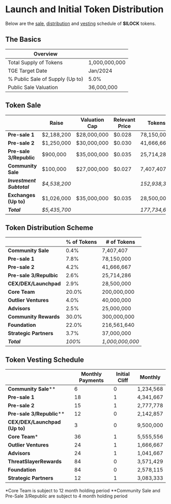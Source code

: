 # Launch and Initial Token Distribution

Below are the [sale](#sale), [distribution](#distribution) and [vesting](#vesting) schedule of **$ILOCK** tokens.

## The Basics

| Overview                        |               |
|---------------------------------|---------------|
| Total Supply of Tokens          | 1,000,000,000 |
| TGE Target Date                 | Jan/2024      |
| % Public Sale of Supply (Up to) | 5.0%          |
| Public Sale Valuation           | 36,000,000    |

## Token Sale

|                         | Raise       | Valuation Cap | Relevant Price  | Tokens      | % of Tokens   |
|-------------------------|-------------|---------------|-----------------|-------------|---------------|
| **Pre-sale 1**          | $2,188,200  | $28,000,000   |  $0.028         | 78,150,000  |   7.82%       |
| **Pre-sale 2**          | $1,250,000  | $30,000,000   |  $0.030         | 41,666,667  |   4.17%       |
| **Pre-sale 3/Republic** | $900,000    | $35,000,000   |  $0.035         | 25,714,286  |   2.57%       |
| **Community Sale**      | $100,000    | $27,000,000   |  $0.027         | 7,407,407   |   0.37%       |
| ***Investment Subtotal***|*$4,538,200*|               |                 |*152,938,360*|   *15.29%*    |
| **Exchanges (Up to)**   | $1,026,000    | $35,000,000   |  $0.035         | 28,500,000  |   2.85%       |
| ***Total***             |*$5,435,700* |               |                 |*177,734,656*|   *17.77%*    |


## Token Distribution Scheme

|                      | % of Tokens | # of Tokens   |
|----------------------|-------------|---------------|
| **Community Sale**   | 0.4%        | 7,407,407     |
| **Pre-sale 1**       | 7.8%        | 78,150,000    |
| **Pre-sale 2**       | 4.2%        | 41,666,667    |
| **Pre-sale 3/Repulbic**| 2.6%        | 25,714,286    |
| **CEX/DEX/Launchpad**| 2.9%        | 28,500,000    |        
| **Core Team**        | 20.0%       | 200,000,000   |
| **Outlier Ventures** | 4.0%        | 40,000,000    |
| **Advisors**         | 2.5%        | 25,000,000    |
| **Community Rewards**| 30.0%       | 300,000,000   |
| **Foundation**       | 22.0%       | 216,561,640   |
| **Strategic Partners**| 3.7%   | 37,000,000    |
| ***Total***          | *100%*      |*1,000,000,000*|


## Token Vesting Schedule

|                        | Monthly Payments | Initial Cliff | Monthly     |
|------------------------|------------------|---------------|-------------|
| **Community Sale****     | 6               | 0             |  1,234,568  |
| **Pre-sale 1**         | 18               | 1             |  4,341,667  |
| **Pre-sale 2**         | 15               | 1             |  2,777,778  |
| **Pre-sale 3/Republic****| 12              | 0             |  2,142,857  |
| **CEX/DEX/Launchpad (Up to)**| 3                | 0             |  9,500,000 |
| **Core Team***       | 36               | 1             |  5,555,556  |
| **Outlier Ventures**   | 24               | 1             |  1,666,667  |
| **Advisors**           | 24               | 1             |  1,041,667  |
| **ThreatSlayerRewards**  |84              | 0             |  3,571,429  |
| **Foundation**         | 84               | 0             |  2,578,115  |
| **Strategic Partners**| 12                | 1             |  3,083,333  |

*Core Team is subject to 12 month holding period
**Community Sale and Pre-Sale 3/Republic are subject to 4 month holding period
